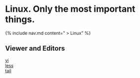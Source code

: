 # Linux. Only the most important things.
{% include nav.md content=" > Linux" %}  

## Viewer and Editors
[vi](vi.md)  
[less](less.md)  
[tail](tail.md)